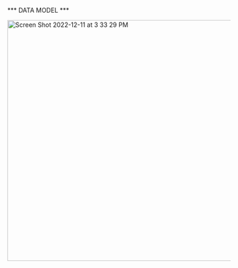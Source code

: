 *** DATA MODEL ***

<img width="545" alt="Screen Shot 2022-12-11 at 3 33 29 PM" src="https://user-images.githubusercontent.com/36378105/206933663-29455c32-0375-4d62-95ce-b2a76c27fb4c.png">
